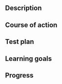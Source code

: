 Description
-----------

Course of action
----------------

Test plan
---------

Learning goals
--------------

Progress
--------
